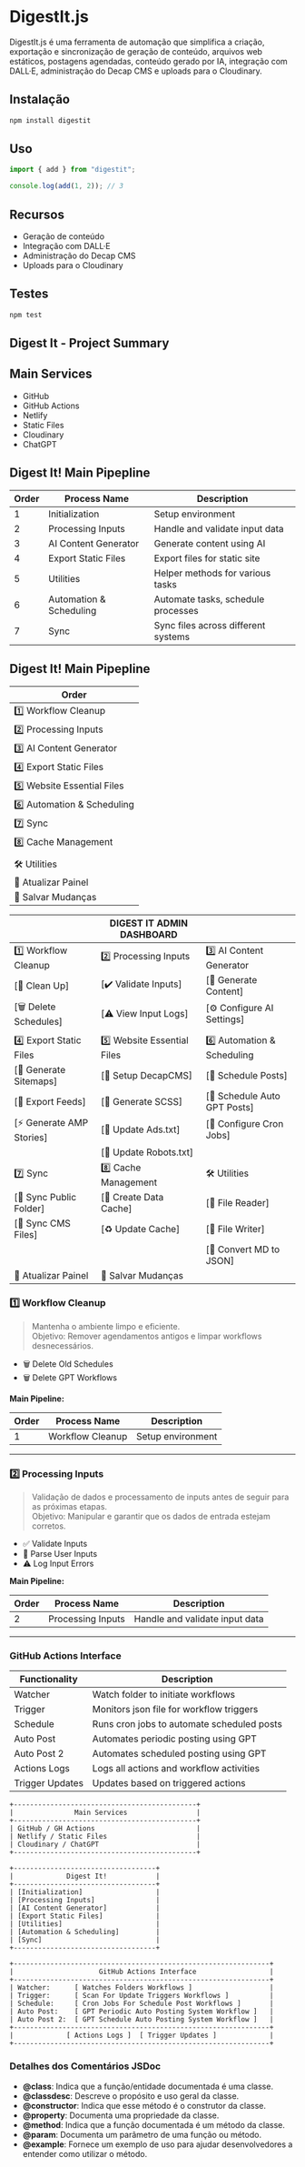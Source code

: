 # DigestIt.js

DigestIt.js é uma ferramenta de automação que simplifica a criação, exportação e sincronização de geração de conteúdo, arquivos web estáticos, postagens agendadas, conteúdo gerado por IA, integração com DALL·E, administração do Decap CMS e uploads para o Cloudinary.

## Instalação

```sh
npm install digestit
```

## Uso

```javascript
import { add } from "digestit";

console.log(add(1, 2)); // 3
```

## Recursos

- Geração de conteúdo
- Integração com DALL·E
- Administração do Decap CMS
- Uploads para o Cloudinary

## Testes

```sh
npm test
```

## Digest It - Project Summary

## Main Services

- GitHub
- GitHub Actions
- Netlify
- Static Files
- Cloudinary
- ChatGPT

## Digest It! Main Pipepline

| Order | Process Name            | Description                         |
| ----- | ----------------------- | ----------------------------------- |
| 1     | Initialization          | Setup environment                   |
| 2     | Processing Inputs       | Handle and validate input data      |
| 3     | AI Content Generator    | Generate content using AI           |
| 4     | Export Static Files     | Export files for static site        |
| 5     | Utilities               | Helper methods for various tasks    |
| 6     | Automation & Scheduling | Automate tasks, schedule processes  |
| 7     | Sync                    | Sync files across different systems |

## Digest It! Main Pipepline

| Order                      |
| -------------------------- |
| 1️⃣ Workflow Cleanup        |
| 2️⃣ Processing Inputs       |
| 3️⃣ AI Content Generator    |
| 4️⃣ Export Static Files     |
| 5️⃣ Website Essential Files |
| 6️⃣ Automation & Scheduling |
| 7️⃣ Sync                    |
| 8️⃣ Cache Management        |
|                            |
| 🛠️ Utilities               |
| 🔄 Atualizar Painel        |
| 💾 Salvar Mudanças         |

|                           | DIGEST IT ADMIN DASHBOARD  |                              |
| ------------------------- | -------------------------- | ---------------------------- |
| 1️⃣ Workflow Cleanup       | 2️⃣ Processing Inputs       | 3️⃣ AI Content Generator      |
| [🧹 Clean Up]             | [✔️ Validate Inputs]       | [🤖 Generate Content]        |
| [🗑️ Delete Schedules]     | [⚠️ View Input Logs]       | [⚙️ Configure AI Settings]   |
|                           |                            |                              |
| 4️⃣ Export Static Files    | 5️⃣ Website Essential Files | 6️⃣ Automation & Scheduling   |
| [📄 Generate Sitemaps]    | [🔧 Setup DecapCMS]        | [📅 Schedule Posts]          |
| [📡 Export Feeds]         | [🎨 Generate SCSS]         | [🤖 Schedule Auto GPT Posts] |
| [⚡ Generate AMP Stories] | [📄 Update Ads.txt]        | [🔄 Configure Cron Jobs]     |
|                           | [🤖 Update Robots.txt]     |                              |
| 7️⃣ Sync                   | 8️⃣ Cache Management        | 🛠️ Utilities                 |
| [🔄 Sync Public Folder]   | [📂 Create Data Cache]     | [📂 File Reader]             |
| [🔄 Sync CMS Files]       | [♻️ Update Cache]          | [📝 File Writer]             |
|                           |                            | [🔄 Convert MD to JSON]      |
| 🔄 Atualizar Painel       | 💾 Salvar Mudanças         |

### 1️⃣ Workflow Cleanup

> Mantenha o ambiente limpo e eficiente.  
> Objetivo: Remover agendamentos antigos e limpar workflows desnecessários.

- 🗑️ Delete Old Schedules
- 🗑️ Delete GPT Workflows

**Main Pipeline:**

| Order | Process Name     | Description       |
| ----- | ---------------- | ----------------- |
| 1     | Workflow Cleanup | Setup environment |

---

### 2️⃣ Processing Inputs

> Validação de dados e processamento de inputs antes de seguir para as próximas etapas.  
> Objetivo: Manipular e garantir que os dados de entrada estejam corretos.

- ✅ Validate Inputs
- 📝 Parse User Inputs
- ⚠️ Log Input Errors

**Main Pipeline:**

| Order | Process Name      | Description                    |
| ----- | ----------------- | ------------------------------ |
| 2     | Processing Inputs | Handle and validate input data |

---

### GitHub Actions Interface

| Functionality   | Description                                |
| --------------- | ------------------------------------------ |
| Watcher         | Watch folder to initiate workflows         |
| Trigger         | Monitors json file for workflow triggers   |
| Schedule        | Runs cron jobs to automate scheduled posts |
| Auto Post       | Automates periodic posting using GPT       |
| Auto Post 2     | Automates scheduled posting using GPT      |
| Actions Logs    | Logs all actions and workflow activities   |
| Trigger Updates | Updates based on triggered actions         |

```
+---------------------------------------------+
|               Main Services                 |
+---------------------------------------------+
| GitHub / GH Actions                         |
| Netlify / Static Files                      |
| Cloudinary / ChatGPT                        |
+---------------------------------------------+

+-----------------------------------+
|             Digest It!            |
+-----------------------------------+
| [Initialization]                  |
| [Processing Inputs]               |
| [AI Content Generator]            |
| [Export Static Files]             |
| [Utilities]                       |
| [Automation & Scheduling]         |
| [Sync]                            |
+-----------------------------------+

+---------------------------------------------------------------+
|                     GitHub Actions Interface                  |
+---------------------------------------------------------------+
| Watcher:      [ Watches Folders Workflows ]                   |
| Trigger:      [ Scan For Update Triggers Workflows ]          |
| Schedule:     [ Cron Jobs For Schedule Post Workflows ]       |
| Auto Post:    [ GPT Periodic Auto Posting System Workflow ]   |
| Auto Post 2:  [ GPT Schedule Auto Posting System Workflow ]   |
+---------------------------------------------------------------+
|             [ Actions Logs ]  [ Trigger Updates ]             |
+---------------------------------------------------------------+
```

### Detalhes dos Comentários JSDoc

- **@class**: Indica que a função/entidade documentada é uma classe.
- **@classdesc**: Descreve o propósito e uso geral da classe.
- **@constructor**: Indica que esse método é o construtor da classe.
- **@property**: Documenta uma propriedade da classe.
- **@method**: Indica que a função documentada é um método da classe.
- **@param**: Documenta um parâmetro de uma função ou método.
- **@example**: Fornece um exemplo de uso para ajudar desenvolvedores a entender como utilizar o método.
